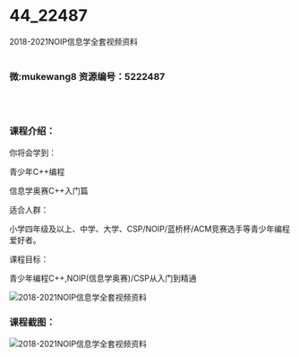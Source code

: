 # 44_22487
2018-2021NOIP信息学全套视频资料
<br/></br>
<h3>微:mukewang8 资源编号：5222487</h3>
<br/></br>
<h3>课程介绍：</h3>
<p>你将会学到：</p>
<p>青少年C++编程</p>
<p>信息学奥赛C++入门篇</p>
<p>适合人群：</p>
<p>小学四年级及以上、中学、大学、CSP/<a title="查看与 NOIP 相关的文章" target="_blank">NOIP</a>/蓝桥杯/ACM竞赛选手等青少年编程爱好者。</p>
<p>课程目标：</p>
<p>青少年编程C++,NOIP(信息学奥赛)/CSP从入门到精通</p>
<p><img src="https://www.ko996.com/wp-content/uploads/img/2022/01/1-38-300x178.png" alt="2018-2021NOIP信息学全套视频资料"></p>
<div class="info-desc">
<h3>课程截图：</h3>
<p><img src="https://www.ko996.com/wp-content/uploads/img/2022/01/2-41.png" alt="2018-2021NOIP信息学全套视频资料"></p>


			
</div>

